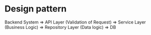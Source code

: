# Design pattern

Backend System 
  => API Layer (Validation of Request)
  => Service Layer (Business Logic)
  => Repository Layer (Data logic) => DB
